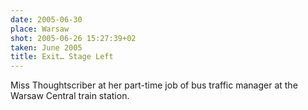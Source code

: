 ```yaml
---
date: 2005-06-30
place: Warsaw
shot: 2005-06-26 15:27:39+02
taken: June 2005
title: Exit… Stage Left
---
```


Miss Thoughtscriber at her part-time job of bus traffic manager at the Warsaw Central train station.
